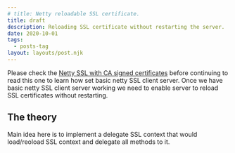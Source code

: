 ```yaml
---
# title: Netty reloadable SSL certificate.
title: draft
description: Reloading SSL certificate without restarting the server.
date: 2020-10-01
tags:
  - posts-tag
layout: layouts/post.njk
---
```


Please check the [Netty SSL with CA signed certificates](/posts/casignednettysecuredchat/) before continuing to read this one to learn how set basic netty SSL client server. Once we have basic netty SSL client server working we need to enable server to reload SSL certificates without restarting.

## The theory
Main idea here is to implement a delegate SSL context that would load/reoload SSL context and delegate all methods to it.